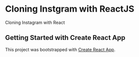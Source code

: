 # Cloning Instgram with ReactJS

Cloning Instagram with React

## Getting Started with Create React App

This project was bootstrapped with [Create React App](https://github.com/facebook/create-react-app).